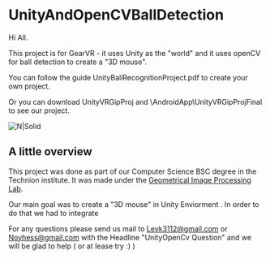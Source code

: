 # UnityAndOpenCVBallDetection
Hi All.

This project is for GearVR - it uses Unity as the "world" and it uses openCV for ball detection to create a "3D mouse".

You can follow the guide UnityBallRecognitionProject.pdf to create your own project.

Or you can download UnityVRGipProj and \AndroidApp\UnityVRGipProjFinal to see our project.

![N|Solid](http://s13.postimg.org/ceykvsrpj/IMG_20160924_183214.jpg)
## A little overview

This project was done as part of our Computer Science BSC degree in the Technion institute. It was made under the [Geometrical Image Processing Lab](http://gip.cs.technion.ac.il/). 

Our main goal was to create a "3D mouse" in Unity Enviorment . In order to do that we had to integrate 

For any questions please send us mail to Levk3112@gmail.com or Noyhess@gmail.com with the Headline "UnityOpenCv Question" and we will be glad to help ( or at lease try :) ) 
